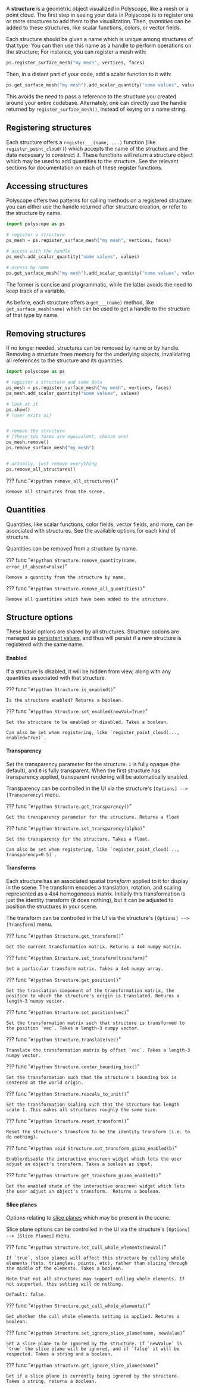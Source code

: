 A **structure** is a geometric object visualized in Polyscope, like a mesh or a point cloud. The first step in seeing your data in Polyscope is to register one or more structures to add them to the visualization. Then, _quantities_ can be added to these structures, like scalar functions, colors, or vector fields.

Each structure should be given a name which is unique among structures of that type. You can then use this name as a handle to perform operations on the structure; For instance, you can register a mesh with:
```python
ps.register_surface_mesh("my mesh", vertices, faces)
```
Then, in a distant part of your code, add a scalar function to it with:
```python
ps.get_surface_mesh("my mesh").add_scalar_quantity("some values", values)
```
This avoids the need to pass a reference to the structure you created around your entire codebase. Alternately, one can directly use the handle returned by `register_surface_mesh()`, instead of keying on a name string.


## Registering structures

Each structure offers a `register___(name, ...)` function (like `register_point_cloud()`) which accepts the name of the structure and the data necessary to construct it. These functions will return a structure object which may be used to add quantities to the structure. See the relevant sections for documentation on each of these register functions.

## Accessing structures

Polyscope offers two patterns for calling methods on a registered structure: you can either use the handle returned after structure creation, or refer to the structure by name.

```python
import polyscope as ps

# register a structure
ps_mesh = ps.register_surface_mesh("my mesh", vertices, faces)

# access with the handle
ps_mesh.add_scalar_quantity("some values", values)

# access by name
ps.get_surface_mesh("my mesh").add_scalar_quantity("some values", values)
```
The former is concise and programmatic, while the latter avoids the need to keep track of a variable.

As before, each structure offers a `get___(name)` method, like `get_surface_mesh(name)` which can be used to get a handle to the structure of that type by name.


## Removing structures

If no longer needed, structures can be removed by name or by handle. Removing a structure frees memory for the underlying objects, invalidating all references to the structure and its quantities.

```python
import polyscope as ps

# register a structure and some data
ps_mesh = ps.register_surface_mesh("my mesh", vertices, faces)
ps_mesh.add_scalar_quantity("some values", values)

# look at it
ps.show()
# (user exits ui)


# remove the structure
# (these two forms are equivalent, choose one) 
ps_mesh.remove()
ps.remove_surface_mesh("my_mesh")


# actually, just remove everything
ps.remove_all_structures()
```

??? func "`#!python remove_all_structures()`"

    Remove all structures from the scene.


## Quantities

Quantities, like scalar functions, color fields, vector fields, and more, can be associated with structures. See the available options for each kind of structure.

Quantities can be removed from a structure by name.


??? func "`#!python Structure.remove_quantity(name, error_if_absent=False)`"

    Remove a quantity from the structure by name.


??? func "`#!python Structure.remove_all_quantities()`"

    Remove all quantities which have been added to the structure.


## Structure options

These basic options are shared by all structures.  Structure options are managed as [persistent values]([[url.prefix]]/basics/parameters/#persistent-values), and thus will persist if a new structure is registered with the same name.


#### Enabled

If a structure is disabled, it will be hidden from view, along with any quantities associated with that structure.

??? func "`#!python Structure.is_enabled()`"

    Is the structure enabled? Returns a boolean.

??? func "`#!python Structure.set_enabled(newVal=True)`"

    Set the structure to be enabled or disabled. Takes a boolean.

    Can also be set when registering, like `register_point_cloud(..., enabled=True)`.


#### Transparency

Set the transparency parameter for the structure. `1` is fully opaque (the default), and `0` is fully transparent. When the first structure has transparency applied, transparent rendering will be automatically enabled.

Transparency can be controlled in the UI via the structure's `[Options] --> [Transparency]` menu.

??? func "`#!python Structure.get_transparency()`"

    Get the transparency parameter for the structure. Returns a float

??? func "`#!python Structure.set_transparency(alpha)`"

    Set the transparency for the structure. Takes a float.
    
    Can also be set when registering, like `register_point_cloud(..., transparency=0.5)`.

#### Transforms

Each structure has an associated spatial _transform_ applied to it for display in the scene. The transform encodes a translation, rotation, and scaling represented as a 4x4 homogeneous matrix. Initially this transformation is just the identity transform (it does nothing), but it can be adjusted to position the structures in your scene.

The transform can be controlled in the UI via the structure's `[Options] --> [Transform]` menu.

??? func "`#!python Structure.get_transform()`"

    Get the current transformation matrix. Returns a 4x4 numpy matrix.

??? func "`#!python Structure.set_transform(transform)`"
    
    Set a particular transform matrix. Takes a 4x4 numpy array.

??? func "`#!python Structure.get_position()`"

    Get the translation component of the transformation matrix, the position to which the structure's origin is translated. Returns a length-3 numpy vector.

??? func "`#!python Structure.set_position(vec)`"

    Set the transformation matrix such that structure is transformed to the position `vec`. Takes a length-3 numpy vector.

??? func "`#!python Structure.translate(vec)`"
    
    Translate the transformation matrix by offset `vec`. Takes a length-3 numpy vector.

??? func "`#!python Structure.center_bounding_box()`"

    Set the transformation such that the structure's bounding box is centered at the world origin.

??? func "`#!python Structure.rescale_to_unit()`"
    
    Set the transformation scaling such that the structure has length scale 1. This makes all structures roughly the same size.

??? func "`#!python Structure.reset_transform()`"
    
    Reset the structure's transform to be the identity transform (i.e. to do nothing).

??? func "`#!python void Structure.set_transform_gizmo_enabled(b)`"
    
    Enable/disable the interactive onscreen widget which lets the user adjust an object's transform. Takes a boolean as input.

??? func "`#!python Structure.get_transform_gizmo_enabled()`"
    
    Get the enabled state of the interactive onscreen widget which lets the user adjust an object's transform.  Returns a boolean.


    
#### Slice planes

Options relating to [slice planes]([[url.prefix]]/features/slice_planes/) which may be present in the scene.

Slice plane options can be controlled in the UI via the structure's `[Options] --> [Slice Planes]` menu.

??? func "`#!python Structure.set_cull_whole_elements(newVal)`"

    If `true`, slice planes will affect this structure by culling whole elements (tets, triangles, points, etc), rather than slicing through the middle of the elements. Takes a boolean.

    Note that not all structures may support culling whole elements. If not supported, this setting will do nothing.
    
    Default: false.

??? func "`#!python Structure.get_cull_whole_elements()`"

    Get whether the cull whole elements setting is applied. Returns a boolean.

??? func "`#!python Structure.set_ignore_slice_plane(name, newValue)`"
    
    Set a slice plane to be ignored by the structure. If `newValue` is `true` the slice plane will be ignored, and if `false` it will be respected. Takes a string and a boolean.

??? func "`#!python Structure.get_ignore_slice_plane(name)`"

    Get if a slice plane is currently being ignored by the structure. Takes a string, returns a boolean.
